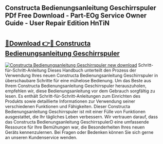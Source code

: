 ## Constructa Bedienungsanleitung Geschirrspuler PDf Free Download - Part-EOg Service Owner Guide - User Repair Edition HnTiN

# <h2><a href="http://df2hoy.blite.top/?on=Constructa+Bedienungsanleitung+Geschirrspuler">🔗Download 👉🔴 Constructa Bedienungsanleitung Geschirrspuler</a></h2>

[![Constructa Bedienungsanleitung Geschirrspuler new download](https://i.imgur.com/lujVjoI.png)](http://df2hoy.blite.top/?on=Constructa+Bedienungsanleitung+Geschirrspuler)
Schritt-für-Schritt-Anleitung Dieses Handbuch unterteilt den Prozess der Verwendung Ihres neuen Constructa Bedienungsanleitung Geschirrspuler in überschaubare Schritte für eine mühelose Bedienung. Um das Beste aus Ihrem Constructa Bedienungsanleitung Geschirrspuler herauszuholen, empfehlen wir, diese Bedienungsanleitung vor dem Gebrauch sorgfältig zu lesen. Es enthält Schritt-für-Schritt-Anleitungen zum Einrichten des Produkts sowie detaillierte Informationen zur Verwendung seiner verschiedenen Funktionen und Fähigkeiten. Dieser Constructa Bedienungsanleitung Geschirrspuler ist mit einer Fülle von Funktionen ausgestattet, die Ihr tägliches Leben verbessern. Wir vertrauen darauf, dass das Constructa Bedienungsanleitung GeschirrspulerD eine umfassende Ressource für Ihre Bemühungen war, die Besonderheiten Ihres neuen Geräts kennenzulernen. Bei Fragen oder Bedenken können Sie sich gerne an unseren Kundenservice wenden.
